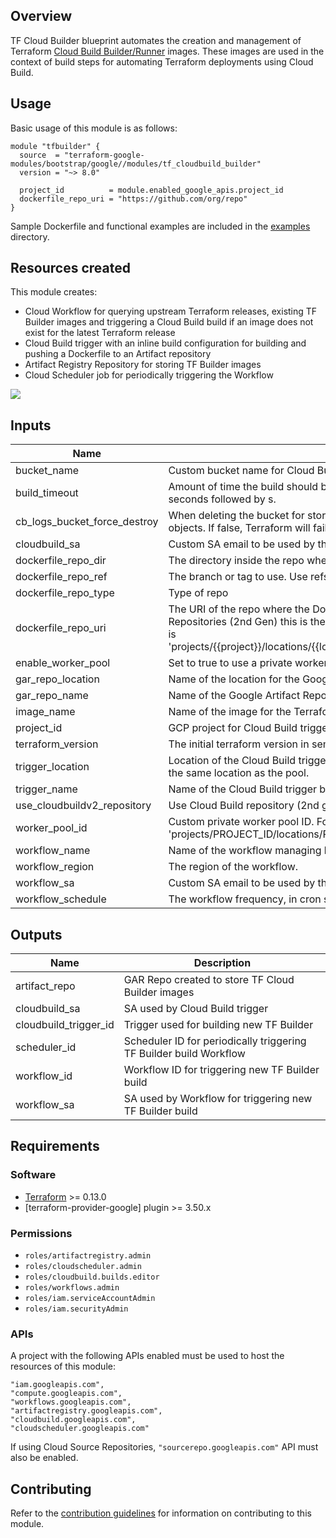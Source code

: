 ## Overview

TF Cloud Builder blueprint automates the creation and management of Terraform [Cloud Build Builder/Runner](https://cloud.google.com/build/docs/cloud-builders) images. These images are used in the context of build steps for automating Terraform deployments using Cloud Build.

## Usage

Basic usage of this module is as follows:

```hcl
module "tfbuilder" {
  source  = "terraform-google-modules/bootstrap/google//modules/tf_cloudbuild_builder"
  version = "~> 8.0"

  project_id          = module.enabled_google_apis.project_id
  dockerfile_repo_uri = "https://github.com/org/repo"
}
```

Sample Dockerfile and functional examples are included in the [examples](../../examples/) directory.

## Resources created

This module creates:
- Cloud Workflow for querying upstream Terraform releases, existing TF Builder images and triggering a Cloud Build build if an image does not exist for the latest Terraform release
- Cloud Build trigger with an inline build configuration for building and pushing a Dockerfile to an Artifact repository
- Artifact Registry Repository for storing TF Builder images
- Cloud Scheduler job for periodically triggering the Workflow

![](./assets/arch.png)

<!-- BEGINNING OF PRE-COMMIT-TERRAFORM DOCS HOOK -->
## Inputs

| Name | Description | Type | Default | Required |
|------|-------------|------|---------|:--------:|
| bucket\_name | Custom bucket name for Cloud Build logs. | `string` | `""` | no |
| build\_timeout | Amount of time the build should be allowed to run, to second granularity. Format is the number of seconds followed by s. | `string` | `"600s"` | no |
| cb\_logs\_bucket\_force\_destroy | When deleting the bucket for storing CloudBuild logs, this boolean option will delete all contained objects. If false, Terraform will fail to delete buckets which contain objects. | `bool` | `false` | no |
| cloudbuild\_sa | Custom SA email to be used by the CloudBuild trigger. Defaults to being created if empty. | `string` | `""` | no |
| dockerfile\_repo\_dir | The directory inside the repo where the Dockerfile is located. If empty defaults to repo root. | `string` | `""` | no |
| dockerfile\_repo\_ref | The branch or tag to use. Use refs/heads/branchname for branches or refs/tags/tagname for tags. | `string` | `"refs/heads/main"` | no |
| dockerfile\_repo\_type | Type of repo | `string` | `"CLOUD_SOURCE_REPOSITORIES"` | no |
| dockerfile\_repo\_uri | The URI of the repo where the Dockerfile for Terraform builder is stored. If using Cloud Build Repositories (2nd Gen) this is the repository ID where the Dockerfile is stored. Repository ID Format is 'projects/{{project}}/locations/{{location}}/connections/{{parent\_connection}}/repositories/{{name}}' | `string` | `""` | no |
| enable\_worker\_pool | Set to true to use a private worker pool in the Cloud Build Trigger. | `bool` | `false` | no |
| gar\_repo\_location | Name of the location for the Google Artifact Repository. | `string` | n/a | yes |
| gar\_repo\_name | Name of the Google Artifact Repository where the Terraform builder images are stored. | `string` | `"tf-runners"` | no |
| image\_name | Name of the image for the Terraform builder. | `string` | `"terraform"` | no |
| project\_id | GCP project for Cloud Build trigger,workflow and scheduler. | `string` | n/a | yes |
| terraform\_version | The initial terraform version in semantic version format. | `string` | `"1.1.0"` | no |
| trigger\_location | Location of the Cloud Build trigger building the Terraform builder. If using private pools should be the same location as the pool. | `string` | n/a | yes |
| trigger\_name | Name of the Cloud Build trigger building the Terraform builder. | `string` | `"tf-cloud-builder-build"` | no |
| use\_cloudbuildv2\_repository | Use Cloud Build repository (2nd gen) | `bool` | `false` | no |
| worker\_pool\_id | Custom private worker pool ID. Format: 'projects/PROJECT\_ID/locations/REGION/workerPools/PRIVATE\_POOL\_ID'. | `string` | `""` | no |
| workflow\_name | Name of the workflow managing builds. | `string` | `"terraform-runner-workflow"` | no |
| workflow\_region | The region of the workflow. | `string` | `"us-central1"` | no |
| workflow\_sa | Custom SA email to be used by the workflow. Defaults to being created if empty. | `string` | `""` | no |
| workflow\_schedule | The workflow frequency, in cron syntax | `string` | `"0 8 * * *"` | no |

## Outputs

| Name | Description |
|------|-------------|
| artifact\_repo | GAR Repo created to store TF Cloud Builder images |
| cloudbuild\_sa | SA used by Cloud Build trigger |
| cloudbuild\_trigger\_id | Trigger used for building new TF Builder |
| scheduler\_id | Scheduler ID for periodically triggering TF Builder build Workflow |
| workflow\_id | Workflow ID for triggering new TF Builder build |
| workflow\_sa | SA used by Workflow for triggering new TF Builder build |

<!-- END OF PRE-COMMIT-TERRAFORM DOCS HOOK -->

## Requirements

### Software

-   [Terraform](https://www.terraform.io/downloads.html) >= 0.13.0
-   [terraform-provider-google] plugin >= 3.50.x

### Permissions

- `roles/artifactregistry.admin`
- `roles/cloudscheduler.admin`
- `roles/cloudbuild.builds.editor`
- `roles/workflows.admin`
- `roles/iam.serviceAccountAdmin`
- `roles/iam.securityAdmin`

### APIs

A project with the following APIs enabled must be used to host the
resources of this module:

```hcl
"iam.googleapis.com",
"compute.googleapis.com",
"workflows.googleapis.com",
"artifactregistry.googleapis.com",
"cloudbuild.googleapis.com",
"cloudscheduler.googleapis.com"
```

If using Cloud Source Repositories, `"sourcerepo.googleapis.com"` API must also be enabled.

## Contributing

Refer to the [contribution guidelines](../../CONTRIBUTING.md) for
information on contributing to this module.
